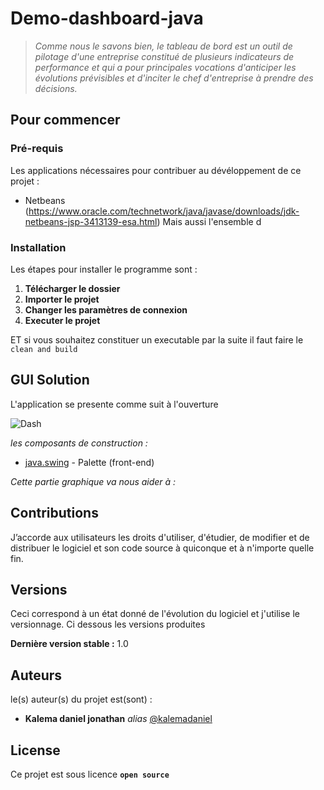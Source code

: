 # Demo-dashboard-java

  >*Comme nous le savons bien, le tableau de bord est un outil de pilotage d'une entreprise constitué de plusieurs indicateurs de performance et qui a pour principales vocations d'anticiper les évolutions prévisibles et d'inciter le chef d'entreprise à prendre des décisions.* 

## Pour commencer

### Pré-requis

Les applications nécessaires pour contribuer au dévéloppement de ce projet :

- Netbeans (https://www.oracle.com/technetwork/java/javase/downloads/jdk-netbeans-jsp-3413139-esa.html)
Mais aussi l'ensemble d

### Installation

Les étapes pour installer le programme sont :
1. **Télécharger le dossier**
2. **Importer le projet**
3. **Changer les paramètres de connexion**
4. **Executer le projet**

ET si vous souhaitez constituer un executable par la suite il faut faire le ``clean and build ``

## GUI Solution

L'application se presente comme suit à l'ouverture

![Dash](https://user-images.githubusercontent.com/51014164/132948125-ccbe9e10-9261-422c-b507-fd48a9bbdff9.JPG)

_les composants de construction :_

* [java.swing](https://www.javatpoint.com/java-swing) - Palette (front-end)

_Cette partie graphique va nous aider à :_

## Contributions

J’accorde aux utilisateurs les droits d'utiliser, d'étudier, de modifier et de distribuer le logiciel et son code source à quiconque et à n'importe quelle fin.

## Versions

Ceci correspond à un état donné de l'évolution du logiciel et j'utilise le versionnage. Ci dessous les versions produites

**Dernière version stable :** 1.0

## Auteurs
le(s) auteur(s) du projet est(sont) :
* **Kalema daniel jonathan** _alias_ [@kalemadaniel](https://github.com/kalemadaniel)

## License

Ce projet est sous licence **``open source``** 
